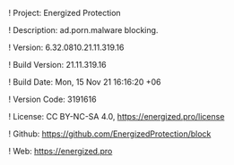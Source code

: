 ! Project: Energized Protection

! Description: ad.porn.malware blocking.

! Version: 6.32.0810.21.11.319.16

! Build Version: 21.11.319.16

! Build Date: Mon, 15 Nov 21 16:16:20 +06

! Version Code: 3191616

! License: CC BY-NC-SA 4.0, https://energized.pro/license

! Github: https://github.com/EnergizedProtection/block

! Web: https://energized.pro
